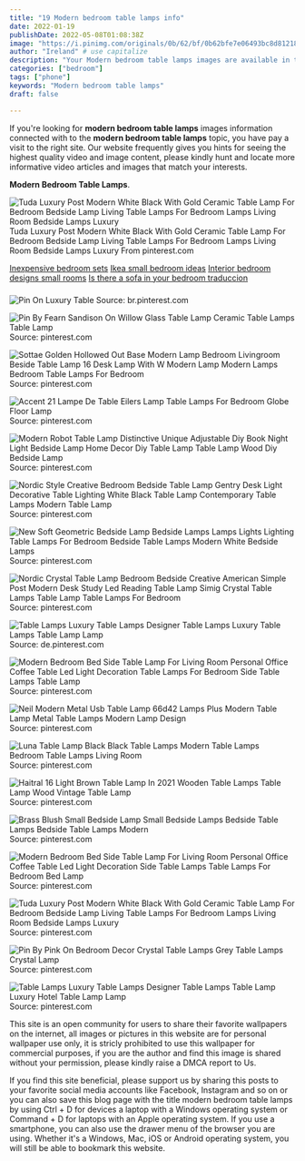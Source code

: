 ```yaml
---
title: "19 Modern bedroom table lamps info"
date: 2022-01-19
publishDate: 2022-05-08T01:08:38Z
image: "https://i.pinimg.com/originals/0b/62/bf/0b62bfe7e06493bc8d812184e05c1769.jpg"
author: "Ireland" # use capitalize
description: "Your Modern bedroom table lamps images are available in this site. Modern bedroom table lamps are a topic that is being searched for and liked by netizens today. You can Find and Download the Modern bedroom table lamps files here. Download all free photos."
categories: ["bedroom"]
tags: ["phone"]
keywords: "Modern bedroom table lamps"
draft: false

---
```


If you're looking for **modern bedroom table lamps** images information connected with to the **modern bedroom table lamps** topic, you have pay a visit to the right  site.  Our website frequently  gives you  hints  for seeing  the highest  quality video and image  content, please kindly hunt and locate more informative video articles and images  that match your interests.

**Modern Bedroom Table Lamps**. 

![Tuda Luxury Post Modern White Black With Gold Ceramic Table Lamp For Bedroom Bedside Lamp Living Table Lamps For Bedroom Lamps Living Room Bedside Lamps Luxury](https://i.pinimg.com/originals/c1/3c/e5/c13ce50c36b6d67a86e4680bdf8d5ed7.jpg "Tuda Luxury Post Modern White Black With Gold Ceramic Table Lamp For Bedroom Bedside Lamp Living Table Lamps For Bedroom Lamps Living Room Bedside Lamps Luxury")
Tuda Luxury Post Modern White Black With Gold Ceramic Table Lamp For Bedroom Bedside Lamp Living Table Lamps For Bedroom Lamps Living Room Bedside Lamps Luxury From pinterest.com

[Inexpensive bedroom sets](/inexpensive-bedroom-sets/)
[Ikea small bedroom ideas](/ikea-small-bedroom-ideas/)
[Interior bedroom designs small rooms](/interior-bedroom-designs-small-rooms/)
[Is there a sofa in your bedroom traduccion](/is-there-a-sofa-in-your-bedroom-traduccion/)



### 

 


![Pin On Luxury Table](https://i.pinimg.com/originals/f0/3f/40/f03f401d7d2746040445ed2e65b16129.jpg "Pin On Luxury Table")
Source: br.pinterest.com

 

![Pin By Fearn Sandison On Willow Glass Table Lamp Ceramic Table Lamps Table Lamp](https://i.pinimg.com/originals/9c/5b/33/9c5b334c5c25b391c2964993a5eb5957.png "Pin By Fearn Sandison On Willow Glass Table Lamp Ceramic Table Lamps Table Lamp")
Source: pinterest.com

 

![Sottae Golden Hollowed Out Base Modern Lamp Bedroom Livingroom Beside Table Lamp 16 Desk Lamp With W Modern Lamp Modern Lamps Bedroom Table Lamps For Bedroom](https://i.pinimg.com/474x/70/26/01/702601b22f80d4052472b8c22206f18c.jpg "Sottae Golden Hollowed Out Base Modern Lamp Bedroom Livingroom Beside Table Lamp 16 Desk Lamp With W Modern Lamp Modern Lamps Bedroom Table Lamps For Bedroom")
Source: pinterest.com

 

![Accent 21 Lampe De Table Eilers Lamp Table Lamps For Bedroom Globe Floor Lamp](https://i.pinimg.com/736x/68/c4/09/68c4099512a48e12bd05d2a883476781.jpg "Accent 21 Lampe De Table Eilers Lamp Table Lamps For Bedroom Globe Floor Lamp")
Source: pinterest.com

 

![Modern Robot Table Lamp Distinctive Unique Adjustable Diy Book Night Light Bedside Lamp Home Decor Diy Table Lamp Table Lamp Wood Diy Bedside Lamp](https://i.pinimg.com/474x/f6/6b/1e/f66b1e4faffae5a59c99e5685d1b7f31.jpg "Modern Robot Table Lamp Distinctive Unique Adjustable Diy Book Night Light Bedside Lamp Home Decor Diy Table Lamp Table Lamp Wood Diy Bedside Lamp")
Source: pinterest.com

 

![Nordic Style Creative Bedroom Bedside Table Lamp Gentry Desk Light Decorative Table Lighting White Black Table Lamp Contemporary Table Lamps Modern Table Lamp](https://i.pinimg.com/originals/e2/88/c4/e288c49f89ee037c47f14a9ec30e544d.jpg "Nordic Style Creative Bedroom Bedside Table Lamp Gentry Desk Light Decorative Table Lighting White Black Table Lamp Contemporary Table Lamps Modern Table Lamp")
Source: pinterest.com

 

![New Soft Geometric Bedside Lamp Bedside Lamps Lamps Lights Lighting Table Lamps For Bedroom Bedside Table Lamps Modern White Bedside Lamps](https://i.pinimg.com/originals/56/2c/83/562c8309270e57d447cb3e76ab1888c7.png "New Soft Geometric Bedside Lamp Bedside Lamps Lamps Lights Lighting Table Lamps For Bedroom Bedside Table Lamps Modern White Bedside Lamps")
Source: pinterest.com

 

![Nordic Crystal Table Lamp Bedroom Bedside Creative American Simple Post Modern Desk Study Led Reading Table Lamp Simig Crystal Table Lamps Table Lamp Table Lamps For Bedroom](https://i.pinimg.com/originals/ff/33/6d/ff336d2051d6ab1759482a4b46e19022.png "Nordic Crystal Table Lamp Bedroom Bedside Creative American Simple Post Modern Desk Study Led Reading Table Lamp Simig Crystal Table Lamps Table Lamp Table Lamps For Bedroom")
Source: pinterest.com

 

![Table Lamps Luxury Table Lamps Designer Table Lamps Luxury Table Lamps Table Lamp Lamp](https://i.pinimg.com/originals/93/54/37/9354374bda57d794826b6f99d559f209.jpg "Table Lamps Luxury Table Lamps Designer Table Lamps Luxury Table Lamps Table Lamp Lamp")
Source: de.pinterest.com

 

![Modern Bedroom Bed Side Table Lamp For Living Room Personal Office Coffee Table Led Light Decoration Table Lamps For Bedroom Side Table Lamps Table Lamp](https://i.pinimg.com/originals/aa/61/94/aa61944fdfc1d63b1e0e8c9696d48236.jpg "Modern Bedroom Bed Side Table Lamp For Living Room Personal Office Coffee Table Led Light Decoration Table Lamps For Bedroom Side Table Lamps Table Lamp")
Source: pinterest.com

 

![Neil Modern Metal Usb Table Lamp 66d42 Lamps Plus Modern Table Lamp Metal Table Lamps Modern Lamp Design](https://i.pinimg.com/564x/30/ab/53/30ab53d4d8866a101a679530e8b5d31c.jpg "Neil Modern Metal Usb Table Lamp 66d42 Lamps Plus Modern Table Lamp Metal Table Lamps Modern Lamp Design")
Source: pinterest.com

 

![Luna Table Lamp Black Black Table Lamps Modern Table Lamps Bedroom Table Lamps Living Room](https://i.pinimg.com/474x/61/9d/47/619d47034ad9c145de2e1f08e0f0494d.jpg "Luna Table Lamp Black Black Table Lamps Modern Table Lamps Bedroom Table Lamps Living Room")
Source: pinterest.com

 

![Haitral 16 Light Brown Table Lamp In 2021 Wooden Table Lamps Table Lamp Wood Vintage Table Lamp](https://i.pinimg.com/474x/be/45/6a/be456a002c32f296ef02e2427f87fc2c.jpg "Haitral 16 Light Brown Table Lamp In 2021 Wooden Table Lamps Table Lamp Wood Vintage Table Lamp")
Source: pinterest.com

 

![Brass Blush Small Bedside Lamp Small Bedside Lamps Bedside Table Lamps Bedside Table Lamps Modern](https://i.pinimg.com/originals/88/3d/f2/883df272149d72397d550622aacc8296.png "Brass Blush Small Bedside Lamp Small Bedside Lamps Bedside Table Lamps Bedside Table Lamps Modern")
Source: pinterest.com

 

![Modern Bedroom Bed Side Table Lamp For Living Room Personal Office Coffee Table Led Light Decoration Side Table Lamps Table Lamps For Bedroom Bed Lamp](https://i.pinimg.com/originals/ae/6a/56/ae6a564c1e57730267ee3165e87beef4.jpg "Modern Bedroom Bed Side Table Lamp For Living Room Personal Office Coffee Table Led Light Decoration Side Table Lamps Table Lamps For Bedroom Bed Lamp")
Source: pinterest.com

 

![Tuda Luxury Post Modern White Black With Gold Ceramic Table Lamp For Bedroom Bedside Lamp Living Table Lamps For Bedroom Lamps Living Room Bedside Lamps Luxury](https://i.pinimg.com/originals/c1/3c/e5/c13ce50c36b6d67a86e4680bdf8d5ed7.jpg "Tuda Luxury Post Modern White Black With Gold Ceramic Table Lamp For Bedroom Bedside Lamp Living Table Lamps For Bedroom Lamps Living Room Bedside Lamps Luxury")
Source: pinterest.com

 

![Pin By Pink On Bedroom Decor Crystal Table Lamps Grey Table Lamps Crystal Lamp](https://i.pinimg.com/736x/bd/5f/12/bd5f12678caf09f2fd6653436a2eb92b--contemporary-table-lamps-modern-table-lamps.jpg "Pin By Pink On Bedroom Decor Crystal Table Lamps Grey Table Lamps Crystal Lamp")
Source: pinterest.com

 

![Table Lamps Luxury Table Lamps Designer Table Lamps Table Lamp Luxury Hotel Table Lamp Lamp](https://i.pinimg.com/originals/0b/62/bf/0b62bfe7e06493bc8d812184e05c1769.jpg "Table Lamps Luxury Table Lamps Designer Table Lamps Table Lamp Luxury Hotel Table Lamp Lamp")
Source: pinterest.com

 

This site is an open community for users to share their favorite wallpapers on the internet, all images or pictures in this website are for personal wallpaper use only, it is stricly prohibited to use this wallpaper for commercial purposes, if you are the author and find this image is shared without your permission, please kindly raise a DMCA report to Us.

If you find this site beneficial, please support us by sharing this posts to your favorite social media accounts like Facebook, Instagram and so on or you can also save this blog page with the title modern bedroom table lamps by using Ctrl + D for devices a laptop with a Windows operating system or Command + D for laptops with an Apple operating system. If you use a smartphone, you can also use the drawer menu of the browser you are using. Whether it's a Windows, Mac, iOS or Android operating system, you will still be able to bookmark this website.

